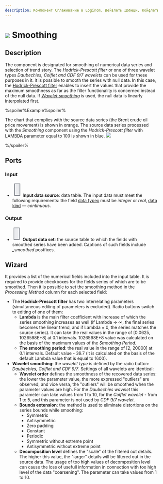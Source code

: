 ```yaml
---
description: Компонент Сглаживание в Loginom. Вейвлеты Добеши, Койфлеты, CDF 9/7. Фильтр Ходрика-Прескота. Параметр Lambda. Глубина разложения.
---
```

# ![ ](./../../images/icons/components/smoothing_default.svg) Smoothing

## Description

The component is designated for smoothing of numerical data series and selection of trend story. The *Hodrick-Prescott filter* or one of three wavelet types *Daubechies, Coiflet and CDF 9/7 wavelets* can be used for these purposes in it. It is possible to smooth the series with null data. In this case, the [Hodrick-Prescott filter](https://wiki.loginom.ru/articles/hodrickprescott-filter.html) enables to insert the values that provide the maximum smoothness as far as the filter functionality is concerned instead of the null data. If [*Wavelet smoothing*](https://wiki.loginom.ru/articles/wavelet-transform.html) is used, the null data is linearly interpolated first.

%spoiler%Example%spoiler%

The chart that complies with the source data series (the Brent crude oil price movement) is shown in orange. The source data series processed with the *Smoothing* component using the *Hodrick-Prescott filter* with LAMBDA parameter equal to 100 is shown in blue. ![ ](./smoothing1.svg)

%/spoiler%

## Ports

### Input

* ![ ](./../../images/icons/app/node/ports/inputs/table_inactive.svg) **Input data source**: data table. The input data must meet the following requirements: the field [data typeх](./../../data/datatype.md) must be *integer* or *real*, [data kind](./../../data/datakind.md) — *continuous*.


### Output

* ![ ](./../../images/icons/app/node/ports/outputs/table_inactive.svg) **Output data set**: the source table to which the fields with smoothed series have been added. Captions of such fields include *_smoothed* postfixes.

## Wizard

It provides a list of the numerical fields included into the input table. It is required to provide checkboxes for the fields series of which are to be smoothed. Then it is possible to set the smoothing method in the *Processing Method* column for each selected field:

* The **Hodrick-Prescott filter** has two interrelating parameters (simultaneous editing of parameters is excluded). Radio buttons switch to editing of one of them:
   * **Lambda** is the main filter coefficient with increase of which the series smoothing increases as well (if Lambda → ∞, the final series becomes the linear trend, and if Lambda = 0, the series matches the source series). It can take the real values in the range of [0.0625, 1026598E+8] at 0.1 intervals. 1026598E+8 value was calculated on the basis of the maximum values of the *Smoothing Period*.
   * **The smoothing period**: the real value in the range of [2, 20000] at 0.1 intervals. Default value - 39.7 (it is calculated on the basis of the default Lambda value that is equal to 1600).
* **Wavelet smoothing**: the *wavelet type* is defined by the radio button: *Daubechies, Coiflet and CDF 9/7*. Settings of all wavelets are identical:
   * **Wavelet order** defines the smoothness of the recovered data series: the lower the parameter value, the more expressed "outliers" are observed, and vice versa, the "outliers" will be smoothed when the parameter values are high. For the *Daubechies wavelet* this parameter can take values from 1 to 10, for the *Coiflet wavelet* - from 1 to 5, and this parameter is not used by *CDF 9/7 wavelet*.
   * **Bounds extension**: the method is used to eliminate distortions on the series bounds while smoothing:
      * Symmetric
      * Antisymmetric
      * Zero padding
      * Constant
      * Periodic
      * Symmetric without extreme point
      * Antisymmetric without extreme point
   * **Decomposition level** defines the "scale" of the filtered out details. The higher this value, the "larger" details will be filtered out in the source data. The usage of too high values of decomposition level can cause the loss of usefull information in connection with too high level of the data "coarsening". The parameter can take values from 1 to 10.
